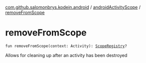 [com.github.salomonbrys.kodein.android](../index.md) / [androidActivityScope](index.md) / [removeFromScope](.)

# removeFromScope

`fun removeFromScope(context: Activity): `[`ScopeRegistry`](../../com.github.salomonbrys.kodein/-scope-registry/index.md)`?`

Allows for cleaning up after an activity has been destroyed

